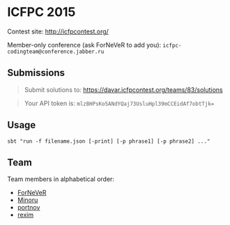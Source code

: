 ICFPC 2015
==========
Contest site: http://icfpcontest.org/

Member-only conference (ask ForNeVeR to add you): `icfpc-codingteam@conference.jabber.ru`

Submissions
-----------
> Submit solutions to: https://davar.icfpcontest.org/teams/83/solutions

> Your API token is: `mlzBHPsKo5ANdYQaj73UsluHpl39mCCEidAf7obtTjk=`

Usage
-----
    sbt "run -f filename.json [-print] [-p phrase1] [-p phrase2] ..." 

Team
----
Team members in alphabetical order:

- [ForNeVeR][fornever]
- [Minoru][minoru]
- [portnov][]
- [rexim][]

[fornever]: https://github.com/ForNeVeR
[minoru]: https://github.com/Minoru
[portnov]: https://github.com/portnov
[rexim]: https://github.com/rexim
